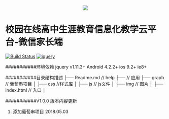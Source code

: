 <div align=center><img  src="http://image.zgxyzx.net/logo.gif"/></div>

**校园在线高中生涯教育信息化教学云平台-微信家长端**
======================================================

[![Build Status](https://travis-ci.org/meolu/walle-web.svg?branch=master)](https://travis-ci.org/meolu/walle-web)
[![jquery](https://img.shields.io/badge/jquery-2.1.4-brightgreen.svg)]()


###########环境依赖
jquery v1.11.3+
Android 4.2.2+
ios 9.2+
ie8+

###########目录结构描述
├── Readme.md                   // help
├──                          // 应用
├── graph                      // 葡萄串项目
│   ├── css               //样式库
│   ├── js               // js文件
│   ├── img         // 图片
│   ├── index.html                // 入口
│


###########V1.0.0 版本内容更新
1. 添加葡萄串项目	 2018.05.03
